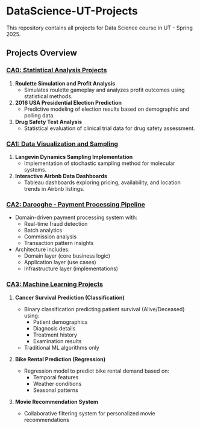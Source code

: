 # DataScience-UT-Projects

This repository contains all projects for Data Science course in UT - Spring 2025.

## Projects Overview

### [CA0: Statistical Analysis Projects](CA0/)
1. **Roulette Simulation and Profit Analysis**
   - Simulates roulette gameplay and analyzes profit outcomes using statistical methods.
2. **2016 USA Presidential Election Prediction**
   - Predictive modeling of election results based on demographic and polling data.
3. **Drug Safety Test Analysis**
   - Statistical evaluation of clinical trial data for drug safety assessment.

### [CA1: Data Visualization and Sampling](CA1/)
1. **Langevin Dynamics Sampling Implementation**
   - Implementation of stochastic sampling method for molecular systems.
2. **Interactive Airbnb Data Dashboards**
   - Tableau dashboards exploring pricing, availability, and location trends in Airbnb listings.

### [CA2: Darooghe - Payment Processing Pipeline](CA2/)
- Domain-driven payment processing system with:
  - Real-time fraud detection
  - Batch analytics
  - Commission analysis
  - Transaction pattern insights
- Architecture includes:
  - Domain layer (core business logic)
  - Application layer (use cases)
  - Infrastructure layer (implementations)

### [CA3: Machine Learning Projects](CA3/)
1. **Cancer Survival Prediction (Classification)**
   - Binary classification predicting patient survival (Alive/Deceased) using:
     - Patient demographics
     - Diagnosis details
     - Treatment history
     - Examination results
   - Traditional ML algorithms only

2. **Bike Rental Prediction (Regression)**
   - Regression model to predict bike rental demand based on:
     - Temporal features
     - Weather conditions
     - Seasonal patterns

3. **Movie Recommendation System**
   - Collaborative filtering system for personalized movie recommendations
